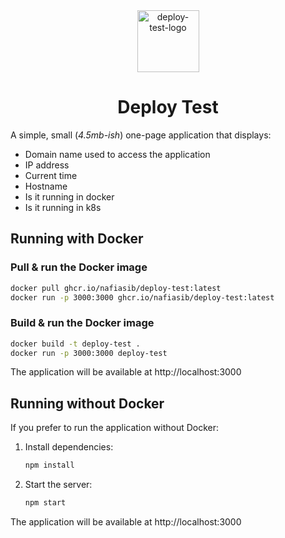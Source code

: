 <div align="center">
   <img width="99" height="99" src="https://img.icons8.com/external-smashingstocks-hand-drawn-black-smashing-stocks/99/external-launch-data-analytics-smashingstocks-hand-drawn-black-smashing-stocks.png" alt="deploy-test-logo"/> 
   <h1>Deploy Test</h1>
</div>

A simple, small (_4.5mb-ish_) one-page application that displays:

- Domain name used to access the application
- IP address
- Current time
- Hostname
- Is it running in docker
- Is it running in k8s

## Running with Docker

### Pull & run the Docker image

```bash
docker pull ghcr.io/nafiasib/deploy-test:latest
docker run -p 3000:3000 ghcr.io/nafiasib/deploy-test:latest
```

### Build & run the Docker image

```bash
docker build -t deploy-test .
docker run -p 3000:3000 deploy-test
```

The application will be available at http://localhost:3000

## Running without Docker

If you prefer to run the application without Docker:

1. Install dependencies:

   ```bash
   npm install
   ```

2. Start the server:
   ```bash
   npm start
   ```

The application will be available at http://localhost:3000
